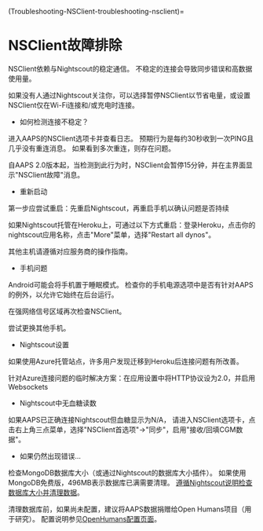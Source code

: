 (Troubleshooting-NSClient-troubleshooting-nsclient)=

# NSClient故障排除

NSClient依赖与Nightscout的稳定通信。 不稳定的连接会导致同步错误和高数据使用量。

如果没有人通过Nightscout关注你，可以选择暂停NSClient以节省电量，或设置NSClient仅在Wi-Fi连接和/或充电时连接。

* 如何检测连接不稳定？

进入AAPS的NSClient选项卡并查看日志。 预期行为是每约30秒收到一次PING且几乎没有重连消息。 如果看到多次重连，则存在问题。

自AAPS 2.0版本起，当检测到此行为时，NSClient会暂停15分钟，并在主界面显示"NSClient故障"消息。

* 重新启动

第一步应尝试重启：先重启Nightscout，再重启手机以确认问题是否持续

如果Nightscout托管在Heroku上，可通过以下方式重启：登录Heroku，点击你的nightscout应用名称，点击"More"菜单，选择"Restart all dynos"。

其他主机请遵循对应服务商的操作指南。

* 手机问题

Android可能会将手机置于睡眠模式。 检查你的手机电源选项中是否有针对AAPS的例外，以允许它始终在后台运行。

在强网络信号区域再次检查NSClient。

尝试更换其他手机。

* Nightscout设置

如果使用Azure托管站点，许多用户发现迁移到Heroku后连接问题有所改善。

针对Azure连接问题的临时解决方案：在应用设置中将HTTP协议设为2.0，并启用Websockets

* Nightscout中无血糖读数

如果AAPS已正确连接Nightscout但血糖显示为N/A， 请进入NSClient选项卡，点击右上角三点菜单，选择"NSClient首选项"→"同步"，启用"接收/回填CGM数据"。

* 如果仍然出现错误...

检查MongoDB数据库大小（或通过Nightscout的数据库大小插件）。 如果使用MongoDB免费版，496MB表示数据库已满需要清理。 [遵循Nightscout说明检查数据库大小并清理数据](https://nightscout.github.io/troubleshoot/troublehoot/#database-full)。

清理数据库前，如果尚未配置，建议将AAPS数据捐赠给Open Humans项目（用于研究）。 配置说明参见[OpenHumans配置页面](../SupportingAaps/OpenHumans.md)。